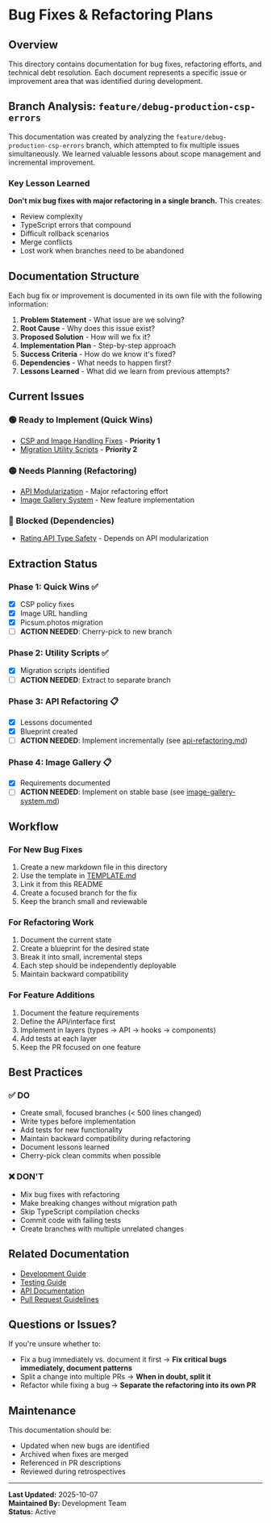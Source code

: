 # Bug Fixes & Refactoring Plans

## Overview

This directory contains documentation for bug fixes, refactoring efforts, and technical debt resolution. Each document represents a specific issue or improvement area that was identified during development.

## Branch Analysis: `feature/debug-production-csp-errors`

This documentation was created by analyzing the `feature/debug-production-csp-errors` branch, which attempted to fix multiple issues simultaneously. We learned valuable lessons about scope management and incremental improvement.

### Key Lesson Learned

**Don't mix bug fixes with major refactoring in a single branch.** This creates:

- Review complexity
- TypeScript errors that compound
- Difficult rollback scenarios
- Merge conflicts
- Lost work when branches need to be abandoned

## Documentation Structure

Each bug fix or improvement is documented in its own file with the following information:

1. **Problem Statement** - What issue are we solving?
2. **Root Cause** - Why does this issue exist?
3. **Proposed Solution** - How will we fix it?
4. **Implementation Plan** - Step-by-step approach
5. **Success Criteria** - How do we know it's fixed?
6. **Dependencies** - What needs to happen first?
7. **Lessons Learned** - What did we learn from previous attempts?

## Current Issues

### 🟢 Ready to Implement (Quick Wins)

- [CSP and Image Handling Fixes](./csp-and-image-handling.md) - **Priority 1**
- [Migration Utility Scripts](./migration-scripts.md) - **Priority 2**

### 🟡 Needs Planning (Refactoring)

- [API Modularization](./api-refactoring.md) - Major refactoring effort
- [Image Gallery System](./image-gallery-system.md) - New feature implementation

### 🔴 Blocked (Dependencies)

- [Rating API Type Safety](./rating-api-types.md) - Depends on API modularization

## Extraction Status

### Phase 1: Quick Wins ✅

- [x] CSP policy fixes
- [x] Image URL handling
- [x] Picsum.photos migration
- [ ] **ACTION NEEDED**: Cherry-pick to new branch

### Phase 2: Utility Scripts ✅

- [x] Migration scripts identified
- [ ] **ACTION NEEDED**: Extract to separate branch

### Phase 3: API Refactoring 📋

- [x] Lessons documented
- [x] Blueprint created
- [ ] **ACTION NEEDED**: Implement incrementally (see [api-refactoring.md](./api-refactoring.md))

### Phase 4: Image Gallery 📋

- [x] Requirements documented
- [ ] **ACTION NEEDED**: Implement on stable base (see [image-gallery-system.md](./image-gallery-system.md))

## Workflow

### For New Bug Fixes

1. Create a new markdown file in this directory
2. Use the template in [TEMPLATE.md](./TEMPLATE.md)
3. Link it from this README
4. Create a focused branch for the fix
5. Keep the branch small and reviewable

### For Refactoring Work

1. Document the current state
2. Create a blueprint for the desired state
3. Break it into small, incremental steps
4. Each step should be independently deployable
5. Maintain backward compatibility

### For Feature Additions

1. Document the feature requirements
2. Define the API/interface first
3. Implement in layers (types → API → hooks → components)
4. Add tests at each layer
5. Keep the PR focused on one feature

## Best Practices

### ✅ DO

- Create small, focused branches (< 500 lines changed)
- Write types before implementation
- Add tests for new functionality
- Maintain backward compatibility during refactoring
- Document lessons learned
- Cherry-pick clean commits when possible

### ❌ DON'T

- Mix bug fixes with refactoring
- Make breaking changes without migration path
- Skip TypeScript compilation checks
- Commit code with failing tests
- Create branches with multiple unrelated changes

## Related Documentation

- [Development Guide](../../DEV-GUIDE.md)
- [Testing Guide](../../TESTING-GUIDE.md)
- [API Documentation](../../supabase/README.md)
- [Pull Request Guidelines](../../quality-assurance/PRE-PR-VERIFICATION-CHECKLIST.md)

## Questions or Issues?

If you're unsure whether to:

- Fix a bug immediately vs. document it first → **Fix critical bugs immediately, document patterns**
- Split a change into multiple PRs → **When in doubt, split it**
- Refactor while fixing a bug → **Separate the refactoring into its own PR**

## Maintenance

This documentation should be:

- Updated when new bugs are identified
- Archived when fixes are merged
- Referenced in PR descriptions
- Reviewed during retrospectives

---

**Last Updated:** 2025-10-07  
**Maintained By:** Development Team  
**Status:** Active
